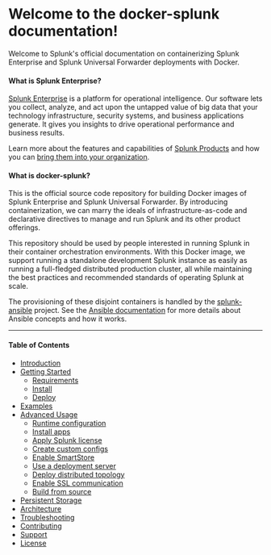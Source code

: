 # Welcome to the docker-splunk documentation!

Welcome to Splunk's official documentation on containerizing Splunk Enterprise and Splunk Universal Forwarder deployments with Docker.

#### What is Splunk Enterprise?
[Splunk Enterprise](https://www.splunk.com/en_us/software/splunk-enterprise.html) is a platform for operational intelligence. Our software lets you collect, analyze, and act upon the untapped value of big data that your technology infrastructure, security systems, and business applications generate. It gives you insights to drive operational performance and business results.

Learn more about the features and capabilities of [Splunk Products](https://www.splunk.com/en_us/software.html) and how you can [bring them into your organization](https://www.splunk.com/en_us/enterprise-data-platform.html).

#### What is docker-splunk?
This is the official source code repository for building Docker images of Splunk Enterprise and Splunk Universal Forwarder. By introducing containerization, we can marry the ideals of infrastructure-as-code and declarative directives to manage and run Splunk and its other product offerings.

This repository should be used by people interested in running Splunk in their container orchestration environments. With this Docker image, we support running a standalone development Splunk instance as easily as running a full-fledged distributed production cluster, all while maintaining the best practices and recommended standards of operating Splunk at scale.

The provisioning of these disjoint containers is handled by the [splunk-ansible](https://github.com/splunk/splunk-ansible) project. See the [Ansible documentation](http://docs.ansible.com/) for more details about Ansible concepts and how it works.

---

#### Table of Contents

* [Introduction](INTRODUCTION.md)
* [Getting Started](SETUP.md)
    * [Requirements](SETUP.md#requirements)
    * [Install](SETUP.md#install)
    * [Deploy](SETUP.md#deploy)
* [Examples](EXAMPLES.md)
* [Advanced Usage](ADVANCED.md)
    * [Runtime configuration](ADVANCED.md#runtime-configuration)
    * [Install apps](ADVANCED.md#install-apps)
    * [Apply Splunk license](ADVANCED.md#apply-splunk-license)
    * [Create custom configs](ADVANCED.md#create-custom-configs)
    * [Enable SmartStore](ADVANCED.md#enable-smartstore)
    * [Use a deployment server](ADVANCED.md#use-a-deployment-server)
    * [Deploy distributed topology](ADVANCED.md#deploy-distributed-topology)
    * [Enable SSL communication](ADVANCED.md#enable-ssl-internal-communication)
    * [Build from source](ADVANCED.md#build-from-source)
* [Persistent Storage](STORAGE_OPTIONS.md)
* [Architecture](ARCHITECTURE.md)
* [Troubleshooting](TROUBLESHOOTING.md)
* [Contributing](CONTRIBUTING.md)
* [Support](SUPPORT.md)
* [License](LICENSE.md)
